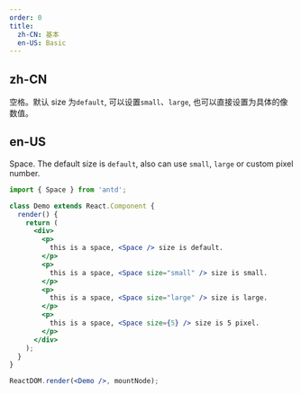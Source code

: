 ```yaml
---
order: 0
title:
  zh-CN: 基本
  en-US: Basic
---
```


## zh-CN

空格。默认 size 为`default`, 可以设置`small`、`large`, 也可以直接设置为具体的像数值。

## en-US

Space. The default size is `default`, also can use `small`, `large` or custom pixel number.

```jsx
import { Space } from 'antd';

class Demo extends React.Component {
  render() {
    return (
      <div>
        <p>
          this is a space, <Space /> size is default.
        </p>
        <p>
          this is a space, <Space size="small" /> size is small.
        </p>
        <p>
          this is a space, <Space size="large" /> size is large.
        </p>
        <p>
          this is a space, <Space size={5} /> size is 5 pixel.
        </p>
      </div>
    );
  }
}

ReactDOM.render(<Demo />, mountNode);
```
